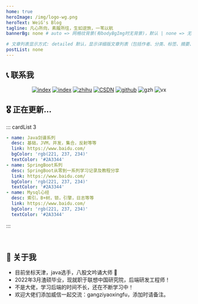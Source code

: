 ```yaml
---
home: true
heroImage: /img/logo-wg.png
heroText: WeiG's Blog
tagline: 凡心所向，素履所往，生如逆旅，一苇以航
bannerBg: none # auto => 网格纹背景(有bodyBgImg时无背景)，默认 | none => 无 | '大图地址' | background: 自定义背景样式       提示：如发现文本颜色不适应你的背景时可以到palette.styl修改$bannerTextColor变量

# 文章列表显示方式: detailed 默认，显示详细版文章列表（包括作者、分类、标签、摘要、分页等）| simple => 显示简约版文章列表（仅标题和日期）| none 不显示文章列表
postList: none
---
```



## 📞 联系我

<p align="center">
    <a href="https://www.yuque.com/weig" target="_blank"><img src="https://gitee.com/isgangzi/image-store/raw/master/img/作者主页-刚子.svg" alt="index" class="no-zoom"></a>
    <a href="https://www.yuque.com/wgg" target="_blank"><img src="https://gitee.com/isgangzi/image-store/raw/master/img/语雀.svg" alt="index" class="no-zoom"></a>
    <a href="https://www.zhihu.com/people/gang-zi-10-86" target="_blank"><img src="https://gitee.com/isgangzi/image-store/raw/master/img/知乎-刚子.svg" alt="zhihu" class="no-zoom"></a>
    <a href="https://blog.csdn.net/qq_33188180" target="_blank"><img src="https://gitee.com/isgangzi/image-store/raw/master/img/CSDN-后端充电宝.svg" alt="CSDN" class="no-zoom"></a>
    <a href="https://github.com/isgangzi" target="_blank"><img src="https://gitee.com/isgangzi/image-store/raw/master/img/Github-isgangzi.svg" alt="github" class="no-zoom"></a>
    <img src="https://gitee.com/isgangzi/image-store/raw/master/img/公众号-后端开发充电宝.svg" alt="gzh" class="no-zoom">
    <img src="https://gitee.com/isgangzi/image-store/raw/master/img/VX-gangziyaoxingfu.svg" alt="vx" class="no-zoom">       
</p>

## 🎖 正在更新...
::: cardList 3
```yaml
- name: Java剑谱系列
  desc: 基础，JVM，并发，集合，反射等等
  link: https://www.baidu.com/
  bgColor: 'rgb(221, 237, 234)'
  textColor: '#2A3344'
- name: SpringBoot系列
  desc: SpringBoot从零到一系列学习记录及教程分享
  link: https://www.baidu.com/
  bgColor: 'rgb(221, 237, 234)'
  textColor: '#2A3344'
- name: Mysql心经
  desc: 索引，B+树，锁，引擎，日志等等
  link: https://www.baidu.com/
  bgColor: 'rgb(221, 237, 234)'
  textColor: '#2A3344'
```
:::

<br/>

## 👱‍ 关于我
* 目前坐标天津，java选手，八股文吟诵大师 😤
* 2022年3月渣硕毕业，现就职于联想中国研究院，后端研发工程师！
* 不是大佬，学习后端的时间不长，还在不断学习中！
* 欢迎大佬们添加威信一起交流：gangziyaoxingfu，添加时请备注。
